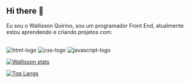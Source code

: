 ## Hi there 👋
Eu sou o Wallisson Quirino, sou um programador Front End, atualmente estou aprendendo e criando projetos com:
<br>
<br>

  <img src="https://img.shields.io/badge/HTML5-E34F26?style=for-the-badge&logo=html5&logoColor=white" alt=" html-logo"/>
  <img src="https://img.shields.io/badge/CSS3-1572B6?style=for-the-badge&logo=css3&logoColor=white" alt=" css-logo"/>
  <img src="https://img.shields.io/badge/JavaScript-F7DF1E?style=for-the-badge&logo=javascript&logoColor=black" alt=" javascript-logo"/>
  

[![Wallisson stats](https://github-readme-stats.vercel.app/api?username=WALLISSON509E)](https://github.com/anuraghazra/github-readme-stats)

[![Top Langs](https://github-readme-stats.vercel.app/api/top-langs/?username=WALLISSON509E)](https://github.com/anuraghazra/github-readme-stats)
  
